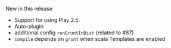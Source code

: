 New in this release

+ Support for using Play 2.5.
+ Auto-plugin
+ additional config `runGruntInDist` (related to #87)
+ `compile` depends on `grunt` when scala Templates are enabled
